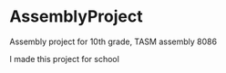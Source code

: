 # AssemblyProject
Assembly project for 10th grade, TASM assembly 8086

I made this project for school
